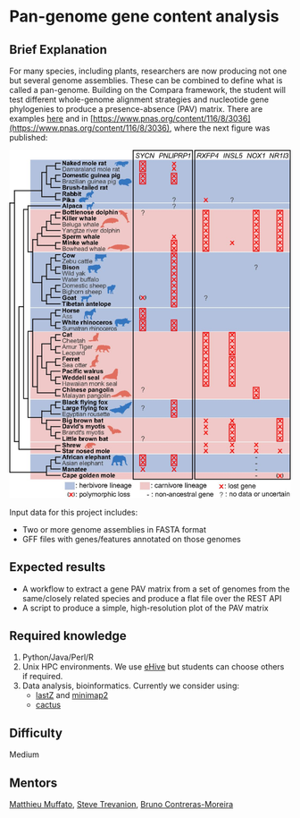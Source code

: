 # Pan-genome gene content analysis

## Brief Explanation

For many species, including plants, researchers are now producing not one but several genome assemblies. These can be combined to define what is called a pan-genome. Building on the Compara framework, the student will test different whole-genome alignment strategies and nucleotide gene phylogenies to produce a presence-absence (PAV) matrix. There are examples [here](http://eead-csic-compbio.github.io/get_homologues/manual/manual.html#SECTION00058000000000000000) and in [https://www.pnas.org/content/116/8/3036](https://www.pnas.org/content/116/8/3036), where the next figure was published:

![Example PAV matrix with attached phylogeny](pics/F1.large.jpg)

Input data for this project includes:
- Two or more genome assemblies in FASTA format
- GFF files with genes/features annotated on those genomes

## Expected results

- A workflow to extract a gene PAV matrix from a set of genomes from the same/closely related species and produce a flat file over the REST API
- A script to produce a simple, high-resolution plot of the PAV matrix

## Required knowledge

1. Python/Java/Perl/R
2. Unix HPC environments. We use [eHive](https://github.com/Ensembl/ensembl-hive) but students can choose others if required.
3. Data analysis, bioinformatics. Currently we consider using:
	* [lastZ](https://github.com/lastz/lastZ) and [minimap2](https://github.com/lh3/minimap2)
	* [cactus](https://github.com/ComparativeGenomicsToolkit/cactus)

## Difficulty

Medium

## Mentors

[Matthieu Muffato](https://www.ebi.ac.uk/about/people/matthieu-muffato), [Steve Trevanion](https://www.ebi.ac.uk/about/people/stephen-trevanion), [Bruno Contreras-Moreira](https://www.ebi.ac.uk/about/people/bruno-contreras-moreira)
